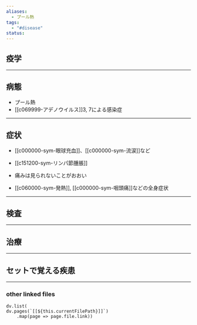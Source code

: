 ```yaml
---
aliases:
  - プール熱
tags:
  - "#disease"
status:
---
```

## 疫学
---
## 病態
- プール熱
- [[c069999-アデノウイルス]]3, 7による感染症
---
## 症状
- [[c000000-sym-眼球充血]]、[[c000000-sym-流涙]]など
- [[c151200-sym-リンパ節腫脹]]
- 痛みは見られないことがおおい

- [[c060000-sym-発熱]], [[c000000-sym-咽頭痛]]などの全身症状
---
## 検査
---
## 治療
---
## セットで覚える疾患
---
### other linked files
```dataviewjs
dv.list(
dv.pages(`[[${this.currentFilePath}]]`)
	.map(page => page.file.link))
```